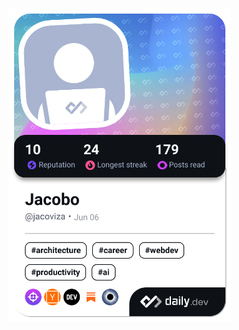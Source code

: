 <a href="https://app.daily.dev/jacoviza"><img src="./devcard.png" width="356" alt="Jacobo's Dev Card"/></a>

